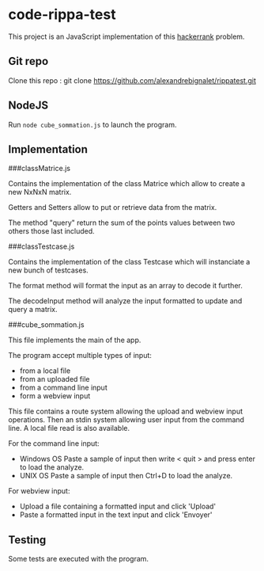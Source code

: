 # code-rippa-test

This project is an JavaScript implementation of this [hackerrank](https://www.hackerrank.com/challenges/cube-summation)
problem.

## Git repo

Clone this repo : git clone https://github.com/alexandrebignalet/rippatest.git

## NodeJS

Run `node cube_sommation.js` to launch the program.

## Implementation

###classMatrice.js

Contains the implementation of the class Matrice which allow to create a new NxNxN matrix.

Getters and Setters allow to put or retrieve data from the matrix.

The method "query" return the sum of the points values between two others those last included.

###classTestcase.js

Contains the implementation of the class Testcase which will instanciate a new bunch of testcases.

The format method will format the input as an array to decode it further.

The decodeInput method will  analyze the input formatted to update and query a matrix.

###cube_sommation.js

This file implements the main of the app.

The program accept multiple types of input:

- from a local file
- from an uploaded file
- from a command line input
- form a webview input

This file contains a route system allowing the upload and webview input operations.
Then an stdin system allowing user input from the command line.
A local file read is also available.

For the command line input:

- Windows OS
Paste a sample of input then write < quit > and press enter to load the analyze.
- UNIX OS
Paste a sample of input then Ctrl+D to load the analyze.

For webview input:

- Upload a file containing a formatted input and click 'Upload'
- Paste a formatted input in the text input and click 'Envoyer'

## Testing

Some tests are executed with the program.
